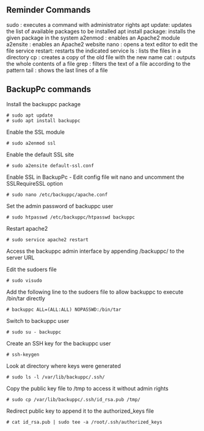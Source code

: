 ## Reminder Commands

sudo <command>: executes a command with administrator rights
apt update: updates the list of available packages to be installed
apt install package: installs the given package in the system
a2enmod <module>: enables an Apache2 module
a2ensite <module>: enables an Apache2 website
nano <file>: opens a text editor to edit the file
service <service name> restart: restarts the indicated service
ls <directory>: lists the files in a directory
cp <old> <new>: creates a copy of the old file with the new name
cat <file>: outputs the whole contents of a file
grep <pattern> <file>: filters the text of a file according to the pattern
tail <file>: shows the last lines of a file

## BackupPc commands
Install the backuppc package 
```
# sudo apt update 
# sudo apt install backuppc
```
Enable the SSL module
```
# sudo a2enmod ssl
```
Enable the default SSL site
```
# sudo a2ensite default-ssl.conf
```
Enable SSL in BackupPc - Edit config file wit nano and uncomment the SSLRequireSSL option
```
# sudo nano /etc/backuppc/apache.conf
```
Set the admin password of backuppc user
```
# sudo htpasswd /etc/backuppc/htpasswd backuppc
```
Restart apache2
```
# sudo service apache2 restart
```
Access the backuppc admin interface by appending /backuppc/ to the server URL

Edit the sudoers file
```
# sudo visudo
```
Add the following line to the sudoers file to allow backuppc to execute /bin/tar directly
```
# backuppc ALL=(ALL:ALL) NOPASSWD:/bin/tar
```
Switch to backuppc user
```
# sudo su - backuppc
```
Create an SSH key for the backuppc user
```
# ssh-keygen
```
Look at directory where keys were generated
```
# sudo ls -l /var/lib/backuppc/.ssh/
```
Copy the public key file to /tmp to access it without admin rights
```
# sudo cp /var/lib/backuppc/.ssh/id_rsa.pub /tmp/
```
Redirect public key to append it to the authorized_keys file
```
# cat id_rsa.pub | sudo tee -a /root/.ssh/authorized_keys
```
